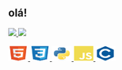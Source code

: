 ## olá! 

<div>
  <a href="https://github.com/Alice-1817">
  <img  height="150em" src="https://github-readme-stats.vercel.app/api?username=Alice-1817&show_icons=true&theme=dark&include_all_commits=true7count-private=true"/>
  <img  height="150em" src="https://github-readme-stats.vercel.app/api/top-langs/?username=Alice-1817&layout=compact&lans_count=16&theme=dark"/>
</div>

<div style="displey: inline_block"><br>
<img aling="center" alt="lice-html" height="30" width="40" src="https://raw.githubusercontent.com/devicons/devicon/master/icons/html5/html5-original.svg">
<img aling="center" alt="lice-css" height="30" width="40" src="https://raw.githubusercontent.com/devicons/devicon/master/icons/css3/css3-original.svg">
<img aling="center" alt="lice-pyton" height="30" width="40" src="https://raw.githubusercontent.com/devicons/devicon/master/icons/python/python-original.svg">
<img aling="center" alt="lice-js" height="30" width="40" src="https://raw.githubusercontent.com/devicons/devicon/master/icons/javascript/javascript-plain.svg">
<img aling="center" alt="lice-js" height="30" width="40" src="https://raw.githubusercontent.com/devicons/devicon/master/icons/c/c-plain.svg">

</div>

 ##
